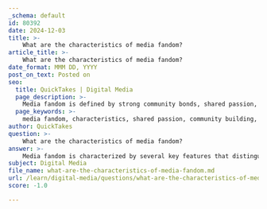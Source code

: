 ```yaml
---
_schema: default
id: 80392
date: 2024-12-03
title: >-
    What are the characteristics of media fandom?
article_title: >-
    What are the characteristics of media fandom?
date_format: MMM DD, YYYY
post_on_text: Posted on
seo:
  title: QuickTakes | Digital Media
  page_description: >-
    Media fandom is defined by strong community bonds, shared passion, content creation, deep engagement and knowledge, emotional connections, active participation, diverse demographics, interpretive communities, and participatory culture.
  page_keywords: >-
    media fandom, characteristics, shared passion, community building, content creation, emotional connection, active participation, diverse demographics, interpretive communities, participatory culture, resistance, appropriation
author: QuickTakes
question: >-
    What are the characteristics of media fandom?
answer: >-
    Media fandom is characterized by several key features that distinguish it from other forms of audience engagement. Here are the primary characteristics of media fandom:\n\n1. **Shared Passion**: Members of a fandom are united by their intense love and enthusiasm for a particular media text, such as a movie, TV show, book, or music artist. This shared passion fosters a sense of community among fans.\n\n2. **Community Building**: Fandoms often create strong communities, both online and offline. Fans connect through forums, social media groups, fan conventions, and other gatherings, allowing them to share their interests and experiences.\n\n3. **Content Creation**: Fans actively engage with the media they love by producing their own content. This includes fan art, fan fiction, cosplay, and other creative expressions that reinterpret or expand upon the original media text.\n\n4. **Knowledge and Engagement**: Fandom involves a deep knowledge of the fan object and its associated media world. Fans engage with the material beyond mere appreciation, often analyzing and discussing themes, characters, and narratives in detail.\n\n5. **Emotional Connection**: Fans often develop a strong emotional bond with the media texts and characters they follow. This emotional investment can lead to a sense of identity and belonging within the fandom community.\n\n6. **Active Participation**: Unlike regular consumers who may view media as disposable commodities, fans actively participate in the culture surrounding their interests. This includes attending conventions, engaging in discussions, and contributing to fan projects.\n\n7. **Diverse Demographics**: Media fandoms are typically composed of diverse groups of people, spanning various demographics in terms of age, sexuality, economic status, and cultural backgrounds. This diversity enriches the fan experience and fosters a variety of perspectives.\n\n8. **Interpretive Communities**: Fandoms can be seen as loosely interlinked interpretive communities where fans share and negotiate meanings derived from the media texts. This collective interpretation can lead to the development of unique subcultures within the fandom.\n\n9. **Participatory Culture**: Fandoms exemplify participatory culture, where fans not only consume media but also produce and share their own content, contributing to the broader cultural landscape.\n\n10. **Resistance and Appropriation**: Fans often appropriate alternative meanings from media texts, using their engagement as a form of resistance against mainstream interpretations. This allows fans to create spaces for their own narratives and identities.\n\nThese characteristics highlight the dynamic and multifaceted nature of media fandom, illustrating how fans actively shape and influence the cultural landscape surrounding their interests.
subject: Digital Media
file_name: what-are-the-characteristics-of-media-fandom.md
url: /learn/digital-media/questions/what-are-the-characteristics-of-media-fandom
score: -1.0

---
```


&nbsp;